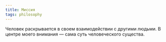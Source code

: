 ```yaml
---
title: Миссия
tags: philosophy
---
```


Человек раскрывается в своем взаимодействии с другими людьми. В центре моего внимания — сама суть человеческого существа. 